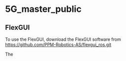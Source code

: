 # 5G_master_public



## FlexGUI
To use the FlexGUI, download the FlexGUI software from https://github.com/PPM-Robotics-AS/flexgui_ros.git

The 
